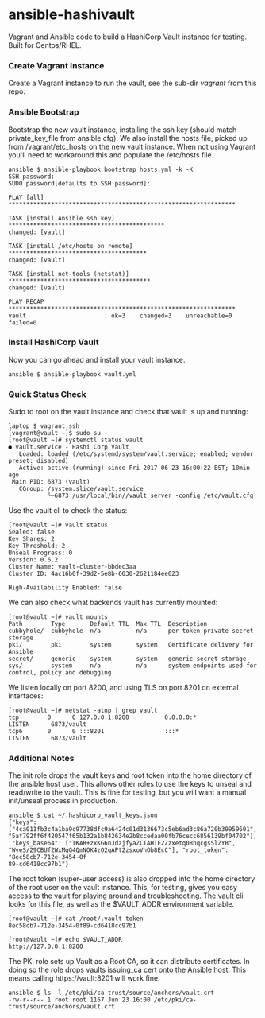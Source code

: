 # ansible-hashivault
Vagrant and Ansible code to build a HashiCorp Vault instance for testing.   Built for Centos/RHEL.

### Create Vagrant Instance
Create a Vagrant instance to run the vault, see the sub-dir _vagrant_ from this repo.

### Ansible Bootstrap
Bootstrap the new vault instance, installing the ssh key (should match private_key_file from ansible.cfg).   We also install the hosts file, picked up from /vagrant/etc_hosts on the new vault instance.   When not using Vagrant you'll need to workaround this and populate the /etc/hosts file.
```
ansible $ ansible-playbook bootstrap_hosts.yml -k -K
SSH password: 
SUDO password[defaults to SSH password]: 

PLAY [all] ****************************************************************

TASK [install Ansible ssh key] ********************************************
changed: [vault]

TASK [install /etc/hosts on remote] ***************************************
changed: [vault]

TASK [install net-tools (netstat)] ****************************************
changed: [vault]

PLAY RECAP ****************************************************************
vault                      : ok=3    changed=3    unreachable=0    failed=0
```

### Install HashiCorp Vault
Now you can go ahead and install your vault instance.
```
ansible $ ansible-playbook vault.yml
```

### Quick Status Check
Sudo to root on the vault instance and check that vault is up and running:
```
laptop $ vagrant ssh 
[vagrant@vault ~]$ sudo su -
[root@vault ~]# systemctl status vault
● vault.service - Hashi Corp Vault
   Loaded: loaded (/etc/systemd/system/vault.service; enabled; vendor preset: disabled)
   Active: active (running) since Fri 2017-06-23 16:00:22 BST; 10min ago
 Main PID: 6873 (vault)
   CGroup: /system.slice/vault.service
           └─6873 /usr/local/bin//vault server -config /etc/vault.cfg
```
Use the vault cli to check the status:
```
[root@vault ~]# vault status
Sealed: false
Key Shares: 2
Key Threshold: 2
Unseal Progress: 0
Version: 0.6.2
Cluster Name: vault-cluster-bbdec3aa
Cluster ID: 4ac16b0f-39d2-5e8b-6030-2621184ee023

High-Availability Enabled: false
```

We can also check what backends vault has currently mounted:
```
[root@vault ~]# vault mounts
Path        Type       Default TTL  Max TTL  Description
cubbyhole/  cubbyhole  n/a          n/a      per-token private secret storage
pki/        pki        system       system   Certificate delivery for Ansible
secret/     generic    system       system   generic secret storage
sys/        system     n/a          n/a      system endpoints used for control, policy and debugging
```

We listen locally on port 8200, and using TLS on port 8201 on external interfaces:
```
[root@vault ~]# netstat -atnp | grep vault
tcp        0      0 127.0.0.1:8200          0.0.0.0:*               LISTEN      6873/vault          
tcp6       0      0 :::8201                 :::*                    LISTEN      6873/vault
```

### Additional Notes
The init role drops the vault keys and root token into the home directory of the ansible host user.   This allows other roles to use the keys to unseal and read/write to the vault.   This is fine for testing, but you will want a manual init/unseal process in production.
```
ansible $ cat ~/.hashicorp_vault_keys.json 
{"keys": ["4ca011fb3c4a1ba9c97738dfc9a6424c01d3136673c5eb6ad3c86a720b39959601", "5af792ff6f420547f65b132a1b842634e2b8ccedaa00fb76cecc6856139bf04702"],
 "keys_base64": ["TKAR+zxKG6nJdzjfyaZCTAHTE2Zzxetq08hqcgs5lZYB", "WveS/29CBUf2WxMqG4QmNOK4zO2qAPt2zsxoVhOb8EcC"], "root_token": "8ec58cb7-712e-3454-0f
89-cd6418cc97b1"}
```

The root token (super-user access) is also dropped into the home directory of the root user on the vault instance.   This, for testing, gives you easy access to the vault for playing around and troubleshooting.   The vault cli looks for this file, as well as the $VAULT_ADDR environment variable.
```
[root@vault ~]# cat /root/.vault-token 
8ec58cb7-712e-3454-0f89-cd6418cc97b1

[root@vault ~]# echo $VAULT_ADDR
http://127.0.0.1:8200
```

The PKI role sets up Vault as a Root CA, so it can distribute certificates.  In doing so the role drops vaults issuing_ca cert onto the Ansible host.   This means calling https://vault:8201 will work fine.
```
ansible $ ls -l /etc/pki/ca-trust/source/anchors/vault.crt 
-rw-r--r-- 1 root root 1167 Jun 23 16:00 /etc/pki/ca-trust/source/anchors/vault.crt
```


